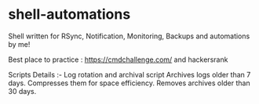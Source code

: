 # shell-automations


Shell written for RSync, Notification, Monitoring, Backups and automations by me!

Best place to practice :
https://cmdchallenge.com/ and 
hackersrank

Scripts Details :-
Log rotation and archival script 
Archives logs older than 7 days.
Compresses them for space efficiency.
Removes archives older than 30 days.
